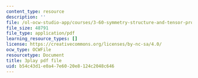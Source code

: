 ```yaml
---
content_type: resource
description: ''
file: /ol-ocw-studio-app/courses/3-60-symmetry-structure-and-tensor-properties-of-materials-fall-2005/b54c43d1e0a47e6020e8124c2048c646_QyJkYF-L1Kg.pdf
file_size: 48791
file_type: application/pdf
learning_resource_types: []
license: https://creativecommons.org/licenses/by-nc-sa/4.0/
ocw_type: OCWFile
resourcetype: Document
title: 3play pdf file
uid: b54c43d1-e0a4-7e60-20e8-124c2048c646
---
```

